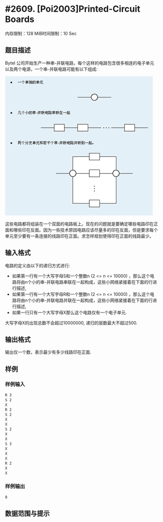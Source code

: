 # #2609. [Poi2003]Printed-Circuit Boards

内存限制：128 MiB时间限制：10 Sec

## 题目描述

Bytel 公司开始生产一种串-并联电路，每个这样的电路包含很多相连的电子单元以及两个电源，一个串-并联电路可能有以下组成: 

![](upload/201203/1(3).jpg)

这些电路都将组装在一个双面的电路板上。现在的问题就是要确定哪些电路印在正面和哪些印在反面。因为一些技术原因电路应该尽量多的印在反面，但是要求每个单元至少要有一条连接的线路印在正面。求怎样规划使得印在正面的线路最少。

## 输入格式

电路的定义由以下的递归方式进行: 

- 如果第一行有一个大写字母S和一个整数n (2 <= n <= 10000) ，那么这个电路将由n个小的串-并联电路串联在一起构成，这些小网络紧接着在下面的行进行描述, 
- 如果第一行有一个大写字母R和一个整数n (2 <= n <= 10000) ，那么这个电路将由n个小的串-并联电路并联在一起构成，这些小网络紧接着在下面的行进行描述, 
- 如果一行只有一个大写字母X那么这个电路仅有一个电子单元. 

大写字母X的出现总数不会超过10000000, 递归的层数最大不超过500.

## 输出格式

输出仅一个数，表示最少有多少线路印在正面. 

## 样例

### 样例输入

    
    R 3
    S 2
    X
    R 2
    S 2
    X
    X
    S 2
    X
    X
    S 3
    X
    X
    X
    R 2
    X
    X
    
    

### 样例输出

    
    
    8
    
    

## 数据范围与提示
